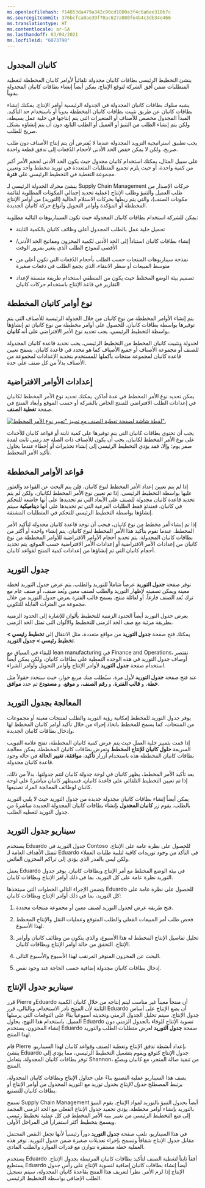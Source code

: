 ```yaml
---
ms.openlocfilehash: f14853da479a342c90cd1080a3f4c6a6ee310b7c
ms.sourcegitcommit: 376bcfca0ae39f70ac627a080fe4b4c3db34e466
ms.translationtype: HT
ms.contentlocale: ar-SA
ms.lasthandoff: 03/04/2021
ms.locfileid: "6073790"
---
```

## <a name="scheduled-kanban"></a>كانبان المجدول

ينشئ التخطيط الرئيسي بطاقات كانبان مجدولة تلقائياً لأوامر كانبان المخططة لتغطية المتطلبات ضمن أفق الشركة لتوقع الإنتاج. يمكن أيضاً إنشاء بطاقات كانبان المجدولة يدوياً.

يشبه سلوك بطاقات كانبان المجدولة في الجدولة الرئيسية أوامر الإنتاج. يمكنك إنشاء بطاقات كانبان عن طريق تثبيت بطاقات كانبان المخططة يدوياً أو باستخدام حد التأكيد. المبدأ المجدول مخصص للأصناف أو المتغيرات التي يتم إنتاجها في خلية عمل بسيطة، ولكن يتم إنشاء الطلب من التنبؤ أو العميل أو الطلب التابع، دون أن يتم إنشاؤه بشكل صريح للطلب.

يجب تطبيق استراتيجية التزويد المجدولة عندما لا يُفترض أن يتم إنتاج الأصناف دون طلب صريح، ولكن لا يمكن خفض الحد الأدنى لأحجام الدُفعات إلى تدفق قطعة واحدة.

على سبيل المثال، يمكنك استخدام كانبان مجدول حيث يكون الحد الأدنى لحجم الأمر أكبر من كمية واحدة، أو حيث يلزم تجميع المتطلبات المتعددة في توريد مخطط واحد وتعيين مجموعة التغطية في التخطيط الرئيسي على **فترة**.

ينشئ محرك الجدولة الرئيسي لـ Supply Chain Management حركات الإصدار من طلب العميل والتنبؤ وطلب الإنتاج (عملية تحديد إجمالي المكونات المطلوبة لقائمة مكونات الصنف)، والتي يتم ربطها بحركات الاستلام الحالية (التوريد) من أوامر الإنتاج المخططة أو المؤكدة وأوامر التحويل وأنواع حركة كانبان الجديدة.

يمكن للشركة استخدام بطاقات كانبان المجدولة حيث تكون السيناريوهات التالية مطلوبة:

-   تحميل خلية عمل بالطلب المجدول أعلى وظائف كانبان بالكمية الثابتة

-   إنشاء بطاقات كانبان استناداً إلى الحد الأدنى لكمية المخزون ومفاتيح الحد الأدنى/الأقصى لنموذج الطلب الذي يتغير بمرور الوقت

-   نمذجة سيناريوهات المنتجات حسب الطلب بأحجام الدُفعات التي تكون أعلى من متوسط ​​المبيعات أو سطر الانتقاء، الذي يجمع الطلب في دفعات صغيرة

-   تصميم بيئة الوضع المختلط حيث يكون من المنطقي استخدام طريقة متسقة لإعداد التقارير في قاعة الإنتاج باستخدام حركات كانبان

## <a name="kanban-planned-orders-type"></a>نوع أوامر كانبان المخططة 

يتم إنشاء الأوامر المخططة من نوع كانبان من خلال الجدولة الرئيسية للأصناف التي يتم توفيرها بواسطة بطاقات كانبان. للحصول على أوامر مخططة من نوع كانبان تم إنشاؤها بواسطة التخطيط الرئيسي، يجب تحديد نوع الأمر الافتراضي على أنه **كانبان**.

لجدولة وتثبيت كانبان المخطط من التخطيط الرئيسي، يجب تحديد قاعدة كانبان المجدولة للصنف أو مجموعة الأصناف أو جميع الأصناف كما هو محدد في قاعدة كانبان. يسمح تعيين قاعدة كانبان لمجموعة منتجات بأكملها للمستخدم بتحديد الإعدادات لمجموعة من الأصناف بدلاً من كل صنف على حدة.

## <a name="default-order-settings"></a>إعدادات الأوامر الافتراضية

يمكن تحديد نوع الأمر المخطط في عدة أماكن. يمكنك تحديد نوع الأمر المخطط لكانبان في إعدادات الطلب الافتراضي للمنتج الخاص بالشركة أو حسب الموقع وأبعاد المنتج في صفحة **تغطية الصنف**.

[![لقطة شاشة لصفحة تغطية الصنف مع تمييز "تغيير نوع الأمر المخطط".](../media/planned-order-type.png)](../media/planned-order-type.png#lightbox)

يجب أن تحتوي بطاقات كانبان التي يتم توفيرها على كمية ثابتة أو قواعد كانبان للأحداث على نوع الأمر المخطط لكانبان. يجب أن يكون للأصناف ذات الصلة حد زمني ثابت لمدة صفر يوم؛ وإلا، فقد يؤدي التخطيط الرئيسي إلى إنشاء تحذيرات أو أخطاء عندما يحاول تأكيد الأمر المخطط.

## <a name="planned-order-rules"></a>قواعد الأوامر المخططة

إذا لم يتم تعيين إعداد الأمر المخطط لنوع كانبان، فلن يتم البحث عن القواعد والعثور عليها بواسطة التخطيط الرئيسي. إذا تم تعيين نوع الأمر المخطط لكانبان، ولكن لم يتم تحديد قاعدة كانبان مجدولة للصنف على الأبعاد التي تم تحديدها على أنها خاضعة للتحكم في كانبان، فعندئذٍ فقط الطلبات الفرعية التي تم تحديدها على أنها **ديناميكية** سيتم إنشاؤها بواسطة التخطيط الرئيسي للتحكم في المتطلبات المشتقة.

إذا تم إنشاء أمر مخطط من نوع كانبان، فيجب أن توجد قاعدة كانبان مجدولة لتأكيد الأمر المخطط. عندما تقوم بتأكيد هذا الأمر المخطط لنوع كانبان، يتم إنشاء واحدة أو أكثر من بطاقات كانبان المجدولة. يتم تحديد أحجام الأوامر الافتراضية للأوامر المخططة من نوع كانبان من إعدادات الأمر الافتراضية أو إعدادات الأمر الافتراضية حسب الموقع. يتم تحديد أحجام كانبان التي تم إنشاؤها من إعدادات كمية المنتج لقواعد كانبان.

## <a name="supply-schedule"></a>جدول التوريد

توفر صفحة **جدول التوريد** عرضاً شاملاً للتوريد والطلب. يتم عرض جدول التوريد لخطة معينة ويمكن تصفيته لإظهار التوريد والطلب لصنف معين وبُعد صنف، أو صنف عام مع ترك بُعد الصنف فارغاً، أو لعائلة منتج. يسمح قالب الفترة بعرض جدول التوريد من خلال مجموعة من الفترات القابلة للتكوين.

يعرض جدول التوريد أيضاً الحدود الزمنية للتخطيط بألوان للإشارة إلى الحدود الزمنية بطريقة مرئية مع صف الحد الزمني للتخطيط والألوان التي تمثل الحد الزمني.

يمكنك فتح صفحة **جدول التوريد** من مواقع متعددة، مثل الانتقال إلى **تخطيط رئيسي > تخطيط رئيسي > جدول التوريد**.

للبقاء في السياق مع lean manufacturing في Finance and Operations، تقتصر أوصاف جدول التوريد في هذه الوحدة النمطية على بطاقات كانبان، ولكن يمكن أيضاً استخدام صفحة **جدول التوريد** لأوامر الإنتاج وأوامر التحويل وأوامر الشراء.

عند فتح صفحة **جدول التوريد** لأول مرة، سيُطلب منك مربع حوار، حيث ستحدد حقولاً مثل **خطة**، و **قالب الفترة**، و **رقم الصنف**، و **موقع**، و **مستودع** ثم حدد **موافق**.

## <a name="processing-with-the-supply-schedule"></a>المعالجة بجدول التوريد

يوفر جدول التوريد للمخطط إمكانية رؤية التوريد والطلب لمنتجات معينة أو مجموعات من المنتجات، كما يسمح للمخطط باتخاذ إجراء من خلال تأكيد أوامر كانبان المخطط لها وإدخال بطاقات كانبان الجديدة.

إذا قمت بتمييز خلية العمل حيث يتم عرض كمية كانبان المخططة، تفتح علامة التبويب السريعة **حلول كانبان للإنتاج المخطط** وتعرض بطاقات كانبان المخططة.
يمكن معالجة بطاقات كانبان المخططة هذه باستخدام أزرار **تأكيد**، **موافقة**، **تغيير الحالة** في حالة وجود قاعدة كانبان مجدولة.

بعد تأكيد الأمر المخطط، يظهر كانبان في لوحة جدولة كانبان لتتم جدولتها. بدلاً من ذلك، إذا تم تعيين التخطيط التلقائي على قاعدة كانبان، فسيظهر كانبان مباشرةً على لوحة كانبان لوظائف المعالجة المراد تصنيعها.

يمكن أيضاً إنشاء بطاقات كانبان مجدولة جديدة من جدول التوريد حيث لا يلبي التوريد بالطلب. يقوم زر **كانبان المجدول** بإنشاء بطاقات كانبان المجدولة الجديدة مباشرةً من جدول التوريد لتغطيه الطلب.

## <a name="supply-schedule-scenario"></a>سيناريو جدول التوريد

يستخدم Eduardo جدول التوريد في Contoso للحصول على نظرة عامة على الإنتاج. تتمثل الأهداف العامة لـ Eduardo في التأكد من وجود توريدات كافية لتلبية طلبات العملاء ولكن ليس بالقدر الذي يؤدي إلى تراكم المخزون الفائض.

يعمل Eduardo في بيئة الوضع المختلط مع أمر الإنتاج وبطاقات كانبان. يوفر جدول التوريد نظرة عامة على كل التوريد، بما في ذلك أوامر الإنتاج وبطاقات كانبان.

يتضمن الإجراء التالي الخطوات التي سيتخذها Eduardo للحصول على نظرة عامة على كل التوريد، بما في ذلك أوامر الإنتاج وبطاقات كانبان:

1.  فتح طريقة عرض لجدول التوريد لصنف معين أو مجموعة منتجات محددة.

2.  فحص طلب أمر المبيعات الفعلي والطلب المتوقع وعمليات النقل والإنتاج المخطط لهذا الأسبوع.

3.  تحليل تفاصيل الإنتاج المخطط له هذا الأسبوع، والذي يتكون من وظائف كانبان وأوامر الإنتاج. التحقق من حالة أوامر الإنتاج وبطاقات كانبان.

4.  البحث عن المخزون المتوفر المرتقب لهذا الأسبوع والأسبوع التالي.

5.  إدخال بطاقات كانبان مجدولة إضافية حسب الحاجة عند وجود نقص.

## <a name="production-schedule-scenario"></a>سيناريو جدول الإنتاج

قرر Pierre وEduardo أن منتجاً معيناً غير مناسب ليتم إنتاجه من خلال كانبان الكمية الثابتة لأن المنتج نادر الاستخدام. وبالتالي، قرر Eduardo أن يضع الإنتاج على أساس جدول الإنتاج. سيتم تحليل الجدول الزمني وتحديثه أسبوعياً بناءً على التوقعات التي يرسلها العميل. باستخدام هذا النهج، يحاول Eduardo تسوية الإنتاج للوفاء بالجدول الزمني دون إنشاء المخزون. يستخدم Eduardo صفحة **جدول التوريد** لعرض متطلبات الطلب والتوريد لهذا المنتج.

قام Pierre بإعداد أنشطة تدفق الإنتاج وتغطية الصنف وقواعد كانبان لهذا السيناريو. ينشئ Eduardo جدول الإنتاج كتوقع ويقوم بتشغيل التخطيط الرئيسي، مما يؤدي إلى توفر بطاقات كانبان المجدولة.
يتعامل Shannon، من تنفيذ صالة المتجر، مع كانبان ويصنّع المنتج.

يصف هذا السيناريو عملية التصنيع بناءً على جداول الإنتاج وبطاقات كانبان المجدولة. يرتبط المصطلح *جدول الإنتاج* بجدول توريد مع التوريد المجدول من أوامر الإنتاج أو بطاقات كانبان للتصنيع.

تسمح Supply Chain Management أيضاً بجدول التنبؤ بالتوريد لمواد الإنتاج. يقوم التنبؤ بالتوريد بإنشاء أوامر مخططة. يؤدي تجميد جدول الإنتاج الفعلي مع الحد الزمني المجمد إلى منع التخطيط الرئيسي من تغيير بنية الأمر المخطط في كل عملية تخطيط رئيسي ويسمح بتخطيط أكثر استقراراً في المراحل الأولى.

في هذا السيناريو، تلعب صفحة **جدول التوريد** دوراً رئيسياً لأنها تجعل النقص المحتمل مقابل جدول الإنتاج شفافاً وتسمح بإجراء تعديلات صغيرة ضمن جدول التوريد. توفر هذه العملية خطة مستقرة تتوازن مع قدرات الموارد والطلب المادي.

يستخدم Eduardo أفقاً ثابتاً لتغطية الصنف لتأكيد بطاقات كانبان المرتبطة بجدول الإنتاج. يستطيع Eduardo أيضاً إنشاء بطاقات كانبان إضافية لتسوية الإنتاج على رأس جدول الإنتاج إذا لزم الأمر. نظراً لتعريف هذا المنتج بقاعدة كانبان المجدولة، سيتم تسجيل الطلب الإضافي بواسطة التخطيط الرئيسي. 
